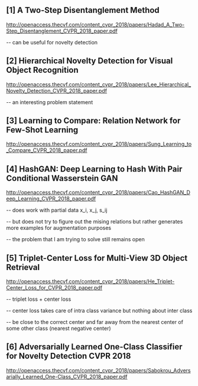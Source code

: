 
[1] A Two-Step Disentanglement Method
---------------------------------

http://openaccess.thecvf.com/content_cvpr_2018/papers/Hadad_A_Two-Step_Disentanglement_CVPR_2018_paper.pdf

-- can be useful for novelty detection


[2] Hierarchical Novelty Detection for Visual Object Recognition
---------------------------------

http://openaccess.thecvf.com/content_cvpr_2018/papers/Lee_Hierarchical_Novelty_Detection_CVPR_2018_paper.pdf

-- an interesting problem statement

[3] Learning to Compare: Relation Network for Few-Shot Learning
---------------------------------

http://openaccess.thecvf.com/content_cvpr_2018/papers/Sung_Learning_to_Compare_CVPR_2018_paper.pdf


[4] HashGAN: Deep Learning to Hash With Pair Conditional Wasserstein GAN
-----------------------------------------------------------------------

http://openaccess.thecvf.com/content_cvpr_2018/papers/Cao_HashGAN_Deep_Learning_CVPR_2018_paper.pdf

-- does work with partial data x_i, x_j, s_ij

-- but does not try to figure out the mising relations but rather generates more examples for augmentation purposes

-- the problem that I am trying to solve still remains open


[5] Triplet-Center Loss for Multi-View 3D Object Retrieval
-----------------------------------------------------------------------

http://openaccess.thecvf.com/content_cvpr_2018/papers/He_Triplet-Center_Loss_for_CVPR_2018_paper.pdf

-- triplet loss + center loss 

-- center loss takes care of intra class variance but nothing about inter class

-- be close to the correct center and far away from the nearest center of some other class (nearest negative center)

[6]  Adversarially Learned One-Class Classifier for Novelty Detection CVPR 2018  
-----------------------------------------------------------------------

http://openaccess.thecvf.com/content_cvpr_2018/papers/Sabokrou_Adversarially_Learned_One-Class_CVPR_2018_paper.pdf




























